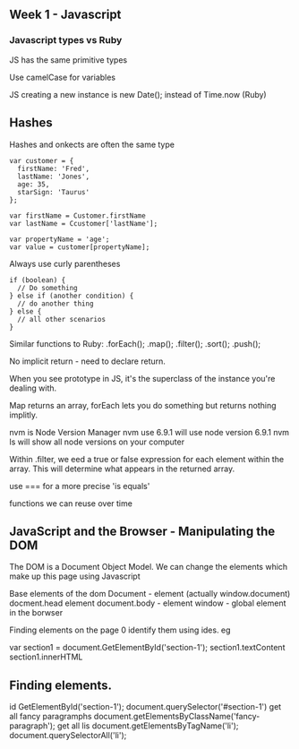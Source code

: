 ## Week 1 - Javascript
### Javascript types vs Ruby

JS has the same primitive types

Use camelCase for variables

JS creating a new instance is new Date(); instead of Time.now (Ruby)

## Hashes

Hashes and onkects are often the same type

```
var customer = {
  firstName: 'Fred',
  lastName: 'Jones',
  age: 35, 
  starSign: 'Taurus'
};

var firstName = Customer.firstName
var lastName = Ccustomer['lastName'];

var propertyName = 'age';
var value = customer[propertyName];
```

Always use curly parentheses
```
if (boolean) {
  // Do something
} else if (another condition) {
  // do another thing
} else {
  // all other scenarios
}
```

Similar functions to Ruby:
.forEach();
.map();
.filter();
.sort();
.push();

No implicit return - need to declare return.

When you see prototype in JS, it's the superclass of the instance you're dealing with.

Map returns an array, forEach lets you do something but returns nothing implitly. 

nvm is Node Version Manager
nvm use 6.9.1 will use node version 6.9.1
nvm ls will show all node versions on your computer

Within .filter, we eed a true or false expression for each element within the array. 
This will determine what appears in the returned array.

use === for a more precise 'is equals'

functions we can reuse over time

## JavaScript and the Browser - Manipulating the DOM

The DOM is a Document Object Model. We can change the elements which make up this page using Javascript

Base elements of the dom 
Document - <html> element (actually window.document)
docment.head <head> element
document.body - <body> element
window - global element in the borwser

Finding elements on the page 0 identify them using ides. 
eg <section id='section-1'>
</section>

var section1 = document.GetElementById('section-1');
section1.textContent
section1.innerHTML

## Finding elements.

id
GetElementById('section-1');
document.querySelector('#section-1')
get all fancy paragramphs
document.getElementsByClassName('fancy-paragraph');
get all lis
document.getElementsByTagName('li');
document.querySelectorAll('li');

